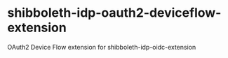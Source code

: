 # shibboleth-idp-oauth2-deviceflow-extension
OAuth2 Device Flow extension for shibboleth-idp-oidc-extension 
